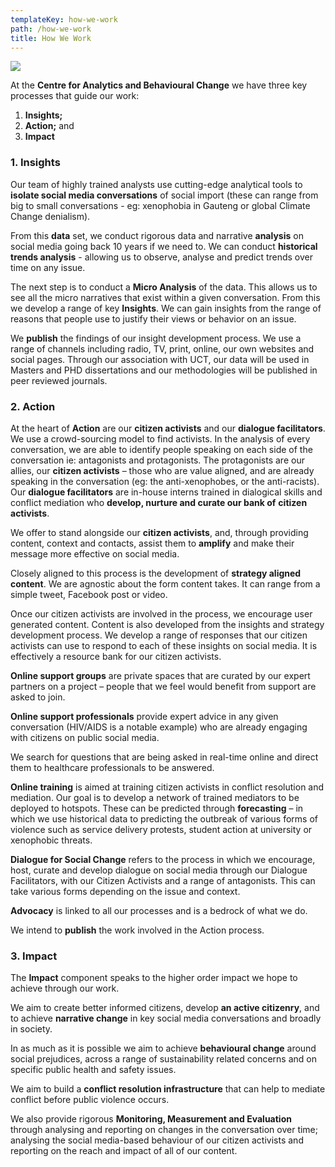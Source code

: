 ```yaml
---
templateKey: how-we-work
path: /how-we-work
title: How We Work
---
```


![](/img/diagram-demo.svg)

At the **Centre for Analytics and Behavioural Change** we have three key processes that guide our work:

1. **Insights;**
2. **Action;** and
3. **Impact**

### **1. Insights**

Our team of highly trained analysts use cutting-edge analytical tools to **isolate social media conversations** of social import (these can range from big to small conversations - eg: xenophobia in Gauteng or global Climate Change denialism).

From this **data** set, we conduct rigorous data and narrative **analysis** on social media going back 10 years if we need to. We can conduct **historical trends analysis** - allowing us to observe, analyse and predict trends over time on any issue. 

The next step is to conduct a **Micro Analysis** of the data. This allows us to see all the micro narratives that exist within a given conversation. From this we develop a range of key **Insights**. We can gain insights from the range of reasons that people use to justify their views or behavior on an issue.

We **publish** the findings of our insight development process. We use a range of channels including radio, TV, print, online, our own websites and social pages. Through our association with UCT, our data will be used in Masters and PHD dissertations and our methodologies will be published in peer reviewed journals.

### **2. Action**

At the heart of **Action** are our **citizen activists** and our **dialogue facilitators**. We use a crowd-sourcing model to find activists. In the analysis of every conversation, we are able to identify people speaking on each side of the conversation ie: antagonists and protagonists. The protagonists are our allies, our **citizen activists** – those who are value aligned, and are already speaking in the conversation (eg: the anti-xenophobes, or the anti-racists). Our **dialogue facilitators** are in-house interns trained in dialogical skills and conflict mediation who **develop, nurture and curate our bank of** **citizen activists**.

We offer to stand alongside our **citizen activists**, and, through providing content, context and contacts, assist them to **amplify** and make their message more effective on social media.

Closely aligned to this process is the development of **strategy aligned content**. We are agnostic about the form content takes. It can range from a simple tweet, Facebook post or video.

Once our citizen activists are involved in the process, we encourage user generated content. Content is also developed from the insights and strategy development process. We develop a range of responses that our citizen activists can use to respond to each of these insights on social media. It is effectively a resource bank for our citizen activists.

**Online support groups** are private spaces that are curated by our expert partners on a project – people that we feel would benefit from support are asked to join.

**Online support professionals** provide expert advice in any given conversation (HIV/AIDS is a notable example) who are already engaging with citizens on public social media.

We search for questions that are being asked in real-time online and direct them to healthcare professionals to be answered.

**Online training** is aimed at training citizen activists in conflict resolution and mediation. Our goal is to develop a network of trained mediators to be deployed to hotspots. These can be predicted through **forecasting** – in which we use historical data to predicting the outbreak of various forms of violence such as service delivery protests, student action at university or xenophobic threats.

**Dialogue for Social Change** refers to the process in which we encourage, host, curate and develop dialogue on social media through our Dialogue Facilitators, with our Citizen Activists and a range of antagonists. This can take various forms depending on the issue and context.

**Advocacy** is linked to all our processes and is a bedrock of what we do.

We intend to **publish** the work involved in the Action process.

### **3. Impact**

The **Impact** component speaks to the higher order impact we hope to achieve through our work.

We aim to create better informed citizens, develop **an active citizenry**, and to achieve **narrative change** in key social media conversations and broadly in society.

In as much as it is possible we aim to achieve **behavioural change** around social prejudices, across a range of sustainability related concerns and on specific public health and safety issues.

We aim to build a **conflict resolution infrastructure** that can help to mediate conflict before public violence occurs.

We also provide rigorous **Monitoring, Measurement and Evaluation** through analysing and reporting on changes in the conversation over time; analysing the social media-based behaviour of our citizen activists and reporting on the reach and impact of all of our content.
